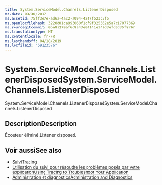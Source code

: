 ```yaml
---
title: System.ServiceModel.Channels.ListenerDisposed
ms.date: 03/30/2017
ms.assetid: 75ff3e7e-ad6a-4ac2-a094-4247f523c5f5
ms.openlocfilehash: 3220d01ca993060f1cf9f325362e5a7c17077369
ms.sourcegitcommit: 0be8a279af6d8a43e03141e349d3efd5d35f8767
ms.translationtype: HT
ms.contentlocale: fr-FR
ms.lasthandoff: 04/18/2019
ms.locfileid: "59123576"
---
```

# <a name="systemservicemodelchannelslistenerdisposed"></a><span data-ttu-id="595c4-102">System.ServiceModel.Channels.ListenerDisposed</span><span class="sxs-lookup"><span data-stu-id="595c4-102">System.ServiceModel.Channels.ListenerDisposed</span></span>
<span data-ttu-id="595c4-103">System.ServiceModel.Channels.ListenerDisposed</span><span class="sxs-lookup"><span data-stu-id="595c4-103">System.ServiceModel.Channels.ListenerDisposed</span></span>  
  
## <a name="description"></a><span data-ttu-id="595c4-104">Description</span><span class="sxs-lookup"><span data-stu-id="595c4-104">Description</span></span>  
 <span data-ttu-id="595c4-105">Écouteur éliminé.</span><span class="sxs-lookup"><span data-stu-id="595c4-105">Listener disposed.</span></span>  
  
## <a name="see-also"></a><span data-ttu-id="595c4-106">Voir aussi</span><span class="sxs-lookup"><span data-stu-id="595c4-106">See also</span></span>

- [<span data-ttu-id="595c4-107">Suivi</span><span class="sxs-lookup"><span data-stu-id="595c4-107">Tracing</span></span>](../../../../../docs/framework/wcf/diagnostics/tracing/index.md)
- [<span data-ttu-id="595c4-108">Utilisation du suivi pour résoudre les problèmes posés par votre application</span><span class="sxs-lookup"><span data-stu-id="595c4-108">Using Tracing to Troubleshoot Your Application</span></span>](../../../../../docs/framework/wcf/diagnostics/tracing/using-tracing-to-troubleshoot-your-application.md)
- [<span data-ttu-id="595c4-109">Administration et diagnostics</span><span class="sxs-lookup"><span data-stu-id="595c4-109">Administration and Diagnostics</span></span>](../../../../../docs/framework/wcf/diagnostics/index.md)
